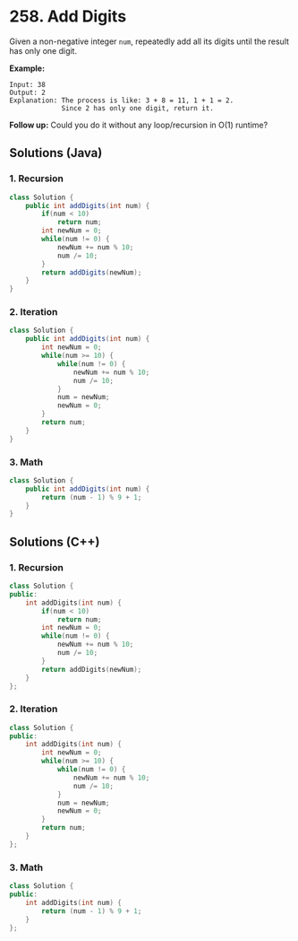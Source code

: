 # 258. Add Digits

Given a non-negative integer `num`, repeatedly add all its digits until the result has only one digit.

**Example:**

```
Input: 38
Output: 2 
Explanation: The process is like: 3 + 8 = 11, 1 + 1 = 2. 
             Since 2 has only one digit, return it.
```

**Follow up:**
Could you do it without any loop/recursion in O(1) runtime?



## Solutions (Java)

### 1. Recursion

```java
class Solution {
    public int addDigits(int num) {
        if(num < 10)
            return num;
        int newNum = 0;
        while(num != 0) {
            newNum += num % 10;
            num /= 10;
        }
        return addDigits(newNum);
    }
}
```

### 2. Iteration

```java
class Solution {
    public int addDigits(int num) {
        int newNum = 0;
        while(num >= 10) {
            while(num != 0) {
                newNum += num % 10;
                num /= 10;
            }
            num = newNum;    
            newNum = 0;        
        }
        return num;
    }
}
```

### 3. Math

```java
class Solution {
    public int addDigits(int num) {
        return (num - 1) % 9 + 1;
    }
}
```



## Solutions (C++)

### 1. Recursion

```c++
class Solution {
public:
    int addDigits(int num) {
        if(num < 10)
            return num;
        int newNum = 0;
        while(num != 0) {
            newNum += num % 10;
            num /= 10;
        }
        return addDigits(newNum);
    }
};
```

### 2. Iteration

```c++
class Solution {
public:
    int addDigits(int num) {
        int newNum = 0;
        while(num >= 10) {
            while(num != 0) {
                newNum += num % 10;
                num /= 10;
            }
            num = newNum;    
            newNum = 0;        
        }
        return num;
    }
};
```

### 3. Math

```c++
class Solution {
public:
    int addDigits(int num) {
        return (num - 1) % 9 + 1;
    }
};
```

